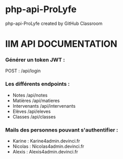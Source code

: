# php-api-ProLyfe
php-api-ProLyfe created by GitHub Classroom

# IIM API DOCUMENTATION



### Générer un token JWT :

POST : /api/login


### Les différents endpoints :

* Notes /api/notes
* Matières /api/matieres
* Intervenants /api/intervenants
* Elèves /api/eleves
* Classes /api/classes

### Mails des personnes pouvant s'authentifier :

* Karine : Karine4admin.devinci.fr	
* Nicolas : Nicolas4admin.devinci.fr	
* Alexis : Alexis4admin.devinci.fr
